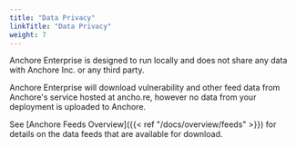 ```yaml
---
title: "Data Privacy"
linkTitle: "Data Privacy"
weight: 7
---
```


Anchore Enterprise is designed to run locally and does not share any data with Anchore Inc. or any third party.

Anchore Enterprise will download vulnerability and other feed data from Anchore's service hosted at ancho.re, however no data from your deployment is uploaded to Anchore.

See [Anchore Feeds Overview]({{< ref "/docs/overview/feeds" >}}) for details on the data feeds that are available for download.
